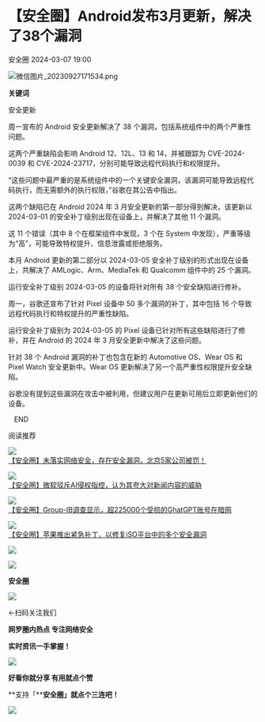 #  【安全圈】Android发布3月更新，解决了38个漏洞   
 安全圈   2024-03-07 19:00  
  
![](https://mmbiz.qpic.cn/sz_mmbiz_png/aBHpjnrGylgOvEXHviaXu1fO2nLov9bZ055v7s8F6w1DD1I0bx2h3zaOx0Mibd5CngBwwj2nTeEbupw7xpBsx27Q/640?wx_fmt=png&from=appmsg "微信图片_20230927171534.png")  
  
  
**关键词**  
  
  
  
安全更新  
  
  
  
周一宣布的 Android 安全更新解决了 38 个漏洞，包括系统组件中的两个严重性问题。  
  
这两个严重缺陷会影响 Android 12、12L、13 和 14，并被跟踪为 CVE-2024-0039 和 CVE-2024-23717，分别可能导致远程代码执行和权限提升。  
  
“这些问题中最严重的是系统组件中的一个关键安全漏洞，该漏洞可能导致远程代码执行，而无需额外的执行权限，”谷歌在其公告中指出。  
  
这两个缺陷已在 Android 2024 年 3 月安全更新的第一部分得到解决，该更新以 2024-03-01 的安全补丁级别出现在设备上，并解决了其他 11 个漏洞。  
  
这 11 个错误（其中 8 个在框架组件中发现，3 个在 System 中发现），严重等级为“高”，可能导致特权提升、信息泄露或拒绝服务。  
  
本月 Android 更新的第二部分以 2024-03-05 安全补丁级别的形式出现在设备上，共解决了 AMLogic、Arm、MediaTek 和 Qualcomm 组件中的 25 个漏洞。  
  
运行安全补丁级别 2024-03-05 的设备将针对所有 38 个安全缺陷进行修补。  
  
周一，谷歌还宣布了针对 Pixel 设备中 50 多个漏洞的补丁，其中包括 16 个导致远程代码执行和特权提升的严重性缺陷。  
  
运行安全补丁级别为 2024-03-05 的 Pixel 设备已针对所有这些缺陷进行了修补，并在 Android 的 2024 年 3 月安全更新中解决了这些问题。  
  
针对 38 个 Android 漏洞的补丁也包含在新的 Automotive OS、Wear OS 和 Pixel Watch 安全更新中。Wear OS 更新解决了另一个高严重性权限提升安全缺陷。  
  
谷歌没有提到这些漏洞在攻击中被利用，但建议用户在更新可用后立即更新他们的设备。  
  
  
  
   END    
  
  
阅读推荐  
  
  
![](https://mmbiz.qpic.cn/sz_mmbiz_jpg/aBHpjnrGylhnRXKOdzawPQ32WYmiagXibVbyibru9OkutiazZPJlY8snLhfAoicrElbEuXNyHL8EsHmyeXibnYzs02Lg/640?wx_fmt=jpeg "")  
[【安全圈】未落实网络安全，存在安全漏洞，北京5家公司被罚！](http://mp.weixin.qq.com/s?__biz=MzIzMzE4NDU1OQ==&mid=2652055310&idx=1&sn=9cbeda175cf94757508a85ce0ba2024d&chksm=f36e0b4ec4198258d6e1df1a4bd853dae9e18201f05397b50bedbb8a04c2122379629e258e1a&scene=21#wechat_redirect)  
  
  
  
![](https://mmbiz.qpic.cn/sz_mmbiz_jpg/aBHpjnrGylhnRXKOdzawPQ32WYmiagXibVmlbYwCF2XvcY5QpJxWiaOzT9JXVVEm9fXAwbRBwbnejWzZqsGvEwXrA/640?wx_fmt=jpeg "")  
[【安全圈】微软驳斥AI侵权指控，认为其夸大对新闻内容的威胁](http://mp.weixin.qq.com/s?__biz=MzIzMzE4NDU1OQ==&mid=2652055310&idx=2&sn=b23954de8a8b78216ac28bb52a4944af&chksm=f36e0b4ec4198258f28bf25334af6470fa2b6724311b8989a30615fd772ac4e6be16b1386a50&scene=21#wechat_redirect)  
  
  
  
![](https://mmbiz.qpic.cn/sz_mmbiz_jpg/aBHpjnrGylhnRXKOdzawPQ32WYmiagXibVmqqfKaR3ZGepyibHIy69KicCy2gXtZ5UPalq9O6Jgm92X9W2WZ3BictibQ/640?wx_fmt=jpeg "")  
[【安全圈】Group-IB调查显示，超225000个受损的GhatGPT账号在暗网](http://mp.weixin.qq.com/s?__biz=MzIzMzE4NDU1OQ==&mid=2652055310&idx=3&sn=0abe0738349ded22d94e9271b571ccde&chksm=f36e0b4ec4198258fc8c0ee8f29e2137d27e41bb7fad1d7dcf21d1a0d6a955945e3b9cd7eabc&scene=21#wechat_redirect)  
  
  
  
![](https://mmbiz.qpic.cn/sz_mmbiz_jpg/aBHpjnrGylhnRXKOdzawPQ32WYmiagXibVaK4XDzLbrciaLeqlTg16Glfa2AJkSIm1rR3pUc6eZhQ5qvxwf1URt7w/640?wx_fmt=jpeg "")  
[【安全圈】苹果推出紧急补丁，以修复iSO平台中的多个安全漏洞](http://mp.weixin.qq.com/s?__biz=MzIzMzE4NDU1OQ==&mid=2652055310&idx=4&sn=c8c7b9188be8638e89bb2d8f9a9c41db&chksm=f36e0b4ec419825825c4a5a2570e12c99fb635bbc7d8f12b27f10a59e94019d82a1b9d735db2&scene=21#wechat_redirect)  
  
  
  
![](https://mmbiz.qpic.cn/mmbiz_gif/aBHpjnrGylgeVsVlL5y1RPJfUdozNyCEft6M27yliapIdNjlcdMaZ4UR4XxnQprGlCg8NH2Hz5Oib5aPIOiaqUicDQ/640?wx_fmt=gif "")  
  
  
  
![](https://mmbiz.qpic.cn/mmbiz_png/aBHpjnrGylgeVsVlL5y1RPJfUdozNyCEDQIyPYpjfp0XDaaKjeaU6YdFae1iagIvFmFb4djeiahnUy2jBnxkMbaw/640?wx_fmt=png "")  
  
**安全圈**  
  
![](https://mmbiz.qpic.cn/mmbiz_gif/aBHpjnrGylgeVsVlL5y1RPJfUdozNyCEft6M27yliapIdNjlcdMaZ4UR4XxnQprGlCg8NH2Hz5Oib5aPIOiaqUicDQ/640?wx_fmt=gif "")  
  
  
←扫码关注我们  
  
**网罗圈内热点 专注网络安全**  
  
**实时资讯一手掌握！**  
  
  
![](https://mmbiz.qpic.cn/mmbiz_gif/aBHpjnrGylgeVsVlL5y1RPJfUdozNyCE3vpzhuku5s1qibibQjHnY68iciaIGB4zYw1Zbl05GQ3H4hadeLdBpQ9wEA/640?wx_fmt=gif "")  
  
**好看你就分享 有用就点个赞**  
  
**支持「****安全圈」就点个三连吧！**  
  
![](https://mmbiz.qpic.cn/mmbiz_gif/aBHpjnrGylgeVsVlL5y1RPJfUdozNyCE3vpzhuku5s1qibibQjHnY68iciaIGB4zYw1Zbl05GQ3H4hadeLdBpQ9wEA/640?wx_fmt=gif "")  
  
  

